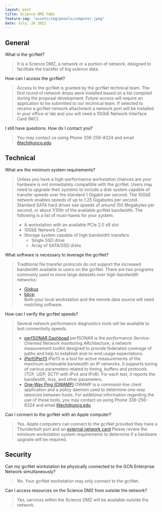 ```yaml
---
layout: post
title: Science DMZ FAQs
feature-img: "assets/img/pexels/computer.jpeg"
date: July, 20 2022
---
```

## General

What is the gcrNet?
> It is a Science DMZ, a network or a portion of network, designed to facilitate the transfer of  big science data.

How can I access the gcrNet?
> Access to the gcrNet is granted by the gcrNet technical team. The first round of network drops were installed based on a list compiled during the proposal development. Future access will require an application to be submitted to our technical team. If selected to receive a gcrNet network attachment a network port will be installed in your office or lab and you will need a 10GbE Network Interface Card (NIC).

I still have questions. How do I contact you?
> You may contact us using Phone 336-256-8324 and email 6tech@uncg.edu

## Technical

What are the minimum system requirements?
> Unless you have a high-performance workstation chances are your hardware is not immediately compatible with the gcrNet. Users may need to upgrade their systems to include a disk system capable of transfer speeds over the standard 1 Gigabit per second. The 10GbE network enables speeds of up to 1.25 Gigabytes per second. Standard SATA hard drives see speeds of around 150 Megabytes per second, or about 1/10th of the available gcrNet bandwidth.
> The following is a list of must-haves for your system:
> * A workstation with an available PCIe 2.0 x8 slot
> * 10GbE Network Card
> * Storage system capable of high bandwidth transfers
>   * Single SSD drive
>   * Array of SATA/SSD disks

What software is necessary to leverage the gcrNet?
> Traditional file transfer protocols do not support the increased bandwidth available to users on the gcrNet.
> There are two programs commonly used to move large datasets over high-bandwidth networks:
> * [Globus](https://docs.globus.org/)
> * [bbcp](https://www.slac.stanford.edu/~abh/bbcp/)         
> Both your local workstation and the remote data source will need matching software.

How can I verify the gcrNet speeds?
> Several network performance diagnostics tools will be available to test connectivity speeds.
> * [perfSONAR Dashboad](http://uncg-mcnuttperf01.gcrnet.org/maddash-webui/) perfSONAR is the *perf*ormance *S*ervice-*O*riented *N*etwork monitoring *AR*chitecture, a network measurement toolkit designed to provide federated coverage of paths and help to establish end-to-end usage expectations. 
> * [iPerf/iPerf3](https://iperf.fr) iPerf3 is a tool for active measurements of the maximum achievable bandwidth on IP networks. It supports tuning of various parameters related to timing, buffers and protocols (TCP, UDP, SCTP with IPv4 and IPv6). For each test, it reports the bandwidth, loss, and other parameters.
> * [One-Way Ping (OWAMP)](http://software.internet2.edu/owamp/) OWAMP is a command-line client application and a policy daemon used to determine one-way latencies between hosts.
> For additional information regarding the use of these tools, you may contact us using Phone 336-256-8324 and email 6tech@uncg.edu

Can I connect to the gcrNet with an Apple computer?
> Yes. Apple computers can connect to the gcrNet provided they have a Thunderbolt port and an [external network card](https://store.apple.com/us/product/HC294LL/A/atto-thunderlink-nt1102-thunderbolt-to-10-gbits-ethernet-desklink-device)
> Please review the minimum workstation system requirements to determine if a hardware upgrade will be required.

## Security

Can my gcrNet workstation be physically connected to the GCN Enterprise Network simultaneously?

> No. Your gcrNet workstation may only connect to the gcrNet.


Can I access resources on the Science DMZ from outside the network?

> Yes, services within the Science DMZ will be available outside the network.

